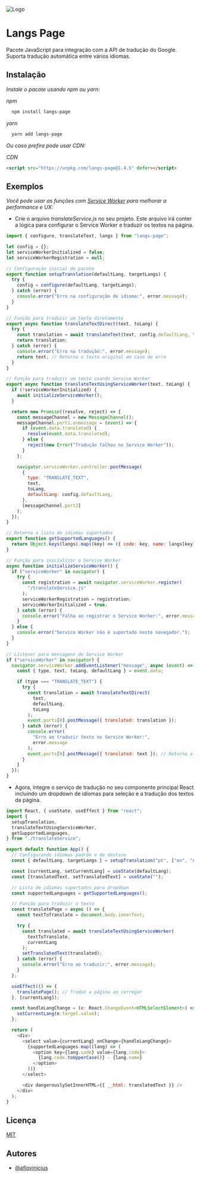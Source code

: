 ![Logo](https://i.imgur.com/SYwLxUU.png)

# Langs Page

Pacote JavaScript para integração com a API de tradução do Google. Suporta tradução automática entre vários idiomas.

## Instalação

_Instale o pacote usando npm ou yarn:_

_npm_

```bash
  npm install langs-page
```

_yarn_

```bash
  yarn add langs-page
```

_Ou caso prefira pode usar CDN:_

_CDN_

```html
<script src="https://unpkg.com/langs-page@1.4.5" defer></script>
```

## Exemplos

_Você pode usar as funções com [Service Worker](https://developer.mozilla.org/en-US/docs/Web/API/Service_Worker_API) para melhorar a performance e UX:_

- Crie o arquivo _translateService.js_ no seu projeto. Este arquivo irá conter a lógica para configurar o Service Worker e traduzir os textos na página.

```javascript
import { configure, translateText, langs } from "langs-page";

let config = {};
let serviceWorkerInitialized = false;
let serviceWorkerRegistration = null;

// Configuração inicial do pacote
export function setupTranslation(defaultLang, targetLangs) {
  try {
    config = configure(defaultLang, targetLangs);
  } catch (error) {
    console.error("Erro na configuração de idioma:", error.message);
  }
}

// Função para traduzir um texto diretamente
export async function translateTextDirect(text, toLang) {
  try {
    const translation = await translateText(text, config.defaultLang, toLang);
    return translation;
  } catch (error) {
    console.error("Erro na tradução:", error.message);
    return text; // Retorna o texto original em caso de erro
  }
}

// Função para traduzir um texto usando Service Worker
export async function translateTextUsingServiceWorker(text, toLang) {
  if (!serviceWorkerInitialized) {
    await initializeServiceWorker();
  }

  return new Promise((resolve, reject) => {
    const messageChannel = new MessageChannel();
    messageChannel.port1.onmessage = (event) => {
      if (event.data.translated) {
        resolve(event.data.translated);
      } else {
        reject(new Error("Tradução falhou no Service Worker"));
      }
    };

    navigator.serviceWorker.controller.postMessage(
      {
        type: "TRANSLATE_TEXT",
        text,
        toLang,
        defaultLang: config.defaultLang,
      },
      [messageChannel.port2]
    );
  });
}

// Retorna a lista de idiomas suportados
export function getSupportedLanguages() {
  return Object.keys(langs).map((key) => ({ code: key, name: langs[key] }));
}

// Função para inicializar o Service Worker
async function initializeServiceWorker() {
  if ("serviceWorker" in navigator) {
    try {
      const registration = await navigator.serviceWorker.register(
        "/translateService.js"
      );
      serviceWorkerRegistration = registration;
      serviceWorkerInitialized = true;
    } catch (error) {
      console.error("Falha ao registrar o Service Worker:", error.message);
    }
  } else {
    console.error("Service Worker não é suportado neste navegador.");
  }
}

// Listener para mensagens do Service Worker
if ("serviceWorker" in navigator) {
  navigator.serviceWorker.addEventListener("message", async (event) => {
    const { type, text, toLang, defaultLang } = event.data;

    if (type === "TRANSLATE_TEXT") {
      try {
        const translation = await translateTextDirect(
          text,
          defaultLang,
          toLang
        );
        event.ports[0].postMessage({ translated: translation });
      } catch (error) {
        console.error(
          "Erro ao traduzir texto no Service Worker:",
          error.message
        );
        event.ports[0].postMessage({ translated: text }); // Retorna o texto original em caso de erro
      }
    }
  });
}
```

- Agora, integre o serviço de tradução no seu componente principal React incluindo um dropdown de idiomas para seleção e a tradução dos textos da página.

```javascript
import React, { useState, useEffect } from "react";
import {
  setupTranslation,
  translateTextUsingServiceWorker,
  getSupportedLanguages,
} from "./translateService";

export default function App() {
  // Configurando idiomas padrão e de destino
  const { defaultLang, targetLangs } = setupTranslation("pt", ["en", "es"]);

  const [currentLang, setCurrentLang] = useState(defaultLang);
  const [translatedText, setTranslatedText] = useState("");

  // Lista de idiomas suportados para dropdown
  const supportedLanguages = getSupportedLanguages();

  // Função para traduzir o texto
  const translatePage = async () => {
    const textToTranslate = document.body.innerText;

    try {
      const translated = await translateTextUsingServiceWorker(
        textToTranslate,
        currentLang
      );
      setTranslatedText(translated);
    } catch (error) {
      console.error("Erro ao traduzir:", error.message);
    }
  };

  useEffect(() => {
    translatePage(); // Traduz a página ao carregar
  }, [currentLang]);

  const handleLangChange = (e: React.ChangeEvent<HTMLSelectElement>) => {
    setCurrentLang(e.target.value);
  };

  return (
    <div>
      <select value={currentLang} onChange={handleLangChange}>
        {supportedLanguages.map((lang) => (
          <option key={lang.code} value={lang.code}>
            {lang.code.toUpperCase()} - {lang.name}
          </option>
        ))}
      </select>

      <div dangerouslySetInnerHTML={{ __html: translatedText }} />
    </div>
  );
}
```

## Licença

[MIT](https://choosealicense.com/licenses/mit/)

## Autores

- [@afiovinicius](https://www.github.com/afiovinicius)
